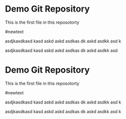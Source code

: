 
# Demo Git Repository

This is the first file in this reposotorty

#newtext

asdjkasdkasd
kasd
askd
askd
asdkas
dk
askd
asdkk
asd
k

asdjkasdkasd
kasd
askd
askd
asdkas
dk
askd
asdkk
asd




# Demo Git Repository

This is the first file in this reposotorty

#newtext

asdjkasdkasd
kasd
askd
askd
asdkas
dk
askd
asdkk
asd
k

asdjkasdkasd
kasd
askd
askd
asdkas
dk
askd
asdkk
asd
k
